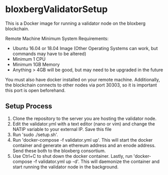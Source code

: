 # bloxbergValidatorSetup
This is a Docker image for running a validator node on the bloxberg blockchain. 

Remote Machine Minimum System Requirements:
* Ubuntu 16.04 or 18.04 Image (Other Operating Systems can work, but commands may have to be altered)
* Minimum 1 CPU
* Minimum 1GB Memory
* Anything > 4GB will be good, but may need to be upgraded in the future

You must also have docker installed on your remote machine. Additionally, the blockchain connects to other nodes via port 30303, so it is important this port is open beforehand.

## Setup Process

1. Clone the repository to the server you are hosting the validator node.
2. Edit the validator.yml with a text editor (nano or vim) and change the NATIP variable to your external IP. Save this file
3. Run 'sudo ./setup.sh'.
4. Run 'docker-compose -f validator.yml up'. This will start the docker container and generate an ethereum address and an enode address. Send these both to the bloxberg consortium.
5. Use Ctrl+C to shut down the docker container. Lastly, run 'docker-compose -f validator.yml up -d'. This will daemonize the container and start running the validator node in the background.
